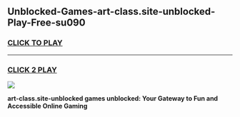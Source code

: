 
## Unblocked-Games-art-class.site-unblocked-Play-Free-su090
<h3>
<a href="https://premium76.site?title=art-class.site-unblocked&ref=20M">CLICK TO PLAY</a></h3>
<hr>

<h3>
<a href="https://premium76.site?title=art-class.site-unblocked&ref=20M">CLICK 2 PLAY</a>
  
</h3>

<a href="https://premium76.site?title=art-class.site-unblocked&ref=19M"><img src="https://clearcache.store/games.png"></a>


**art-class.site-unblocked games unblocked: Your Gateway to Fun and Accessible Online Gaming**
